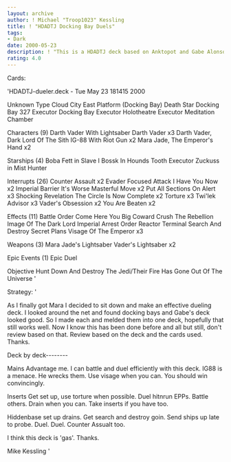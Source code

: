 ```yaml
---
layout: archive
author: ! Michael "Troop1023" Kessling
title: ! "HDADTJ Docking Bay Duels"
tags:
- Dark
date: 2000-05-23
description: ! "This is a HDADTJ deck based on Anktopot and Gabe Alonso's dueling deck. It is basically a meld."
rating: 4.0
---
```

Cards: 

'HDADTJ-dueler.deck - Tue May 23 181415 2000


Unknown Type
Cloud City East Platform (Docking Bay)
Death Star Docking Bay 327
Executor Docking Bay
Executor Holotheatre
Executor Meditation Chamber

Characters (9)
Darth Vader With Lightsaber
Darth Vader  x3
Darth Vader, Dark Lord Of The Sith
IG-88 With Riot Gun  x2
Mara Jade, The Emperor's Hand	x2

Starships (4)
Boba Fett in Slave I
Bossk In Hounds Tooth
Executor
Zuckuss in Mist Hunter

Interrupts (26)
Counter Assault  x2
Evader
Focused Attack
I Have You Now	x2
Imperial Barrier
It's Worse
Masterful Move	x2
Put All Sections On Alert  x3
Shocking Revelation
The Circle Is Now Complete  x2
Torture  x3
Twi'lek Advisor  x3
Vader's Obsession  x2
You Are Beaten	x2

Effects (11)
Battle Order
Come Here You Big Coward
Crush The Rebellion
Image Of The Dark Lord
Imperial Arrest Order
Reactor Terminal
Search And Destroy
Secret Plans
Visage Of The Emperor  x3

Weapons (3)
Mara Jade's Lightsaber
Vader's Lightsaber  x2

Epic Events (1)
Epic Duel

Objective
Hunt Down And Destroy The Jedi/Their Fire Has Gone Out Of The Universe
'

Strategy: '

As I finally got Mara I decided to sit down and make an effective dueling deck. I looked around the net and found docking bays and Gabe's deck looked good. So I made each and melded them into one deck, hopefully that still works well. Now I know this has been done before and all but still, don't review based on that. Review based on the deck and the cards used. Thanks.

Deck by deck--------

Mains Advantage me. I can battle and duel efficiently with this deck. IG88 is a menace. He wrecks them. Use visage when you can. You should win convincingly.

Inserts Get set up, use torture when possible. Duel hitnrun EPPs. Battle others. Drain when you can. Take inserts if you have too.

Hiddenbase set up drains. Get search and destroy goin. Send ships up late to probe. Duel. Duel. Counter Assualt too.

I think this deck is 'gas'. Thanks.

Mike Kessling
'